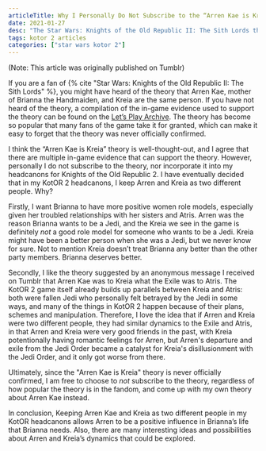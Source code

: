 ```yaml
---
articleTitle: Why I Personally Do Not Subscribe to the “Arren Kae is Kreia” Theory
date: 2021-01-27
desc: "The Star Wars: Knights of the Old Republic II: The Sith Lords theory that Arren Kae and Kreia are the same person is very popular among fans of the game. However, I personally do not subscribe to it or incorporate it into my KotOR 2 headcanons. Here is why."
tags: kotor 2 articles
categories: ["star wars kotor 2"]
---
```


(Note: This article was originally published on Tumblr)

If you are a fan of {% cite "Star Wars: Knights of the Old Republic II: The Sith Lords" %}, you might have heard of the theory that Arren Kae, mother of Brianna the Handmaiden, and Kreia are the same person. If you have not heard of the theory, a compilation of the in-game evidence used to support the theory can be found on the [Let’s Play Archive](https://lparchive.org/Knights-of-the-Old-Republic-II/Update%2058/). The theory has become so popular that many fans of the game take it for granted, which can make it easy to forget that the theory was never officially confirmed.

I think the “Arren Kae is Kreia” theory is well-thought-out, and I agree that there are multiple in-game evidence that can support the theory. However, personally I do not subscribe to the theory, nor incorporate it into my headcanons for Knights of the Old Republic 2. I have eventually decided that in my KotOR 2 headcanons, I keep Arren and Kreia as two different people. Why?

Firstly, I want Brianna to have more positive women role models, especially given her troubled relationships with her sisters and Atris. Arren was the reason Brianna wants to be a Jedi, and the Kreia we see in the game is definitely _not_ a good role model for someone who wants to be a Jedi. Kreia might have been a better person when she was a Jedi, but we never know for sure. Not to mention Kreia doesn’t treat Brianna any better than the other party members. Brianna deserves better.

Secondly, I like the theory suggested by an anonymous message I received on Tumblr that Arren Kae was to Kreia what the Exile was to Atris. The KotOR 2 game itself already builds up parallels between Kreia and Atris: both were fallen Jedi who personally felt betrayed by the Jedi in some ways, and many of the things in KotOR 2 happen because of their plans, schemes and manipulation. Therefore, I love the idea that if Arren and Kreia were two different people, they had similar dynamics to the Exile and Atris, in that Arren and Kreia were very good friends in the past, with Kreia potentionally having romantic feelings for Arren, but Arren's departure and exile from the Jedi Order became a catalyst for Kreia's disillusionment with the Jedi Order, and it only got worse from there.

Ultimately, since the "Arren Kae is Kreia" theory is never officially confirmed, I am free to choose to _not_ subscribe to the theory, regardless of how popular the theory is in the fandom, and come up with my own theory about Arren Kae instead.

In conclusion, Keeping Arren Kae and Kreia as two different people in my KotOR headcanons allows Arren to be a positive influence in Brianna’s life that Brianna needs. Also, there are many interesting ideas and possibilities about Arren and Kreia’s dynamics that could be explored.